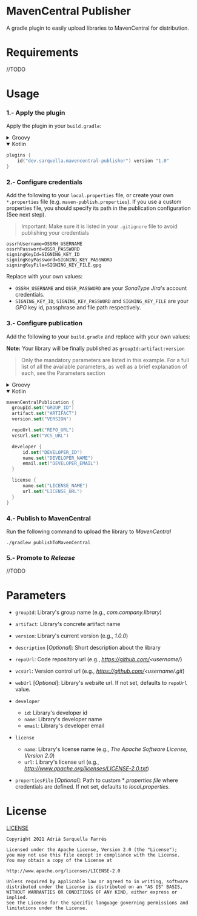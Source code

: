 # MavenCentral Publisher

A gradle plugin to easily upload libraries to MavenCentral for distribution.

# Requirements

//TODO

# Usage

### 1.- Apply the plugin

Apply the plugin in your `build.gradle`:

<details>
  <summary>Groovy</summary>
  
``` groovy
plugins {
	id 'dev.sarquella.mavencentral-publisher' version '1.0'
}
```
  
</details>
<details open>
  <summary>Kotlin</summary>
  
``` kotlin
plugins {
	id("dev.sarquella.mavencentral-publisher") version "1.0"
}
```
  
</details>

### 2.- Configure credentials

Add the following to your `local.properties` file, or create your own `*.properties` file (e.g. `maven-publish.properties`). If you use a custom properties file, you should specify its path in the publication configuration (See next step).

> Important: Make sure it is listed in your `.gitignore` file to avoid publishing your credentials

```
ossrhUsername=OSSRH_USERNAME
ossrhPassword=OSSR_PASSWORD
signingKeyId=SIGNING_KEY_ID
signingKeyPassword=SIGNING_KEY_PASSWORD
signingKeyFile=SIGNING_KEY_FILE.gpg
```
Replace with your own values:
* `OSSRH_USERNAME` and `OSSR_PASSWORD` are your *SonaType Jira*'s account credentials.
* `SIGNING_KEY_ID`, `SIGNING_KEY_PASSWORD` and `SIGNING_KEY_FILE` are your *GPG* key id, passphrase and file path respectively.

### 3.- Configure publication
Add the following to your `build.gradle` and replace with your own values:

**Note:** Your library will be finally published as `groupId:artifact:version`

> Only the mandatory parameters are listed in this example. For a full list of all the available parameters, as well as a brief explanation of each, see the Parameters section

<details>
  <summary>Groovy</summary>
  
  ``` groovy
mavenCentralPublication {
	groupId = 'GROUP_ID'
	artifact = 'ARTIFACT'
	version = 'VERSION'

	repoUrl = 'REPO_URL'
	vcsUrl = 'VCS_URL'

	developer {
		id = 'DEVELOPER_ID'
		name = 'DEVELOPER_NAME'
		email = 'DEVELOPER_EMAIL'
	}

	license {
		name = 'LICENSE_NAME'
		url = 'LICENSE_URL'
	}
}
  ```
  
</details>

<details open>
  <summary>Kotlin</summary>
  
  ``` kotlin
mavenCentralPublication {
	groupId.set("GROUP_ID")
	artifact.set("ARTIFACT")
	version.set("VERSION")

	repoUrl.set("REPO_URL")
	vcsUrl.set("VCS_URL")

	developer {
		id.set("DEVELOPER_ID")
		name.set("DEVELOPER_NAME")
		email.set("DEVELOPER_EMAIL")
	}

	license {
		name.set("LICENSE_NAME")
		url.set("LICENSE_URL")
	}
}
  ```
  
</details>

### 4.- Publish to MavenCentral
Run the following command to upload the library to *MavenCentral*

```
./gradlew publishToMavenCentral
```

### 5.- Promote to *Release*
//TODO

# Parameters

* `groupId`: Library's group name (e.g., *com.company.library*)

* `artifact`: Library's concrete artifact name

* `version`: Library's current version (e.g., *1.0.0*) 

* `description` [*Optional*]: Short description about the library 

* `repoUrl`: Code repository url (e.g., *https://github.com/<username/<repository>*)

* `vcsUrl`: Version control url (e.g., *https://github.com/<username/<repository>.git*)

* `webUrl` [*Optional*]: Library's website url. If not set, defaults to `repoUrl` value.

* `developer`
	* `id`: Library's developer id
	* `name`: Library's developer name
	* `email`: Library's developer email

* `license`
	* `name`: Library's license name (e.g., *The Apache Software License, Version 2.0*) 
	* `url`: Library's license url (e.g., *http://www.apache.org/licenses/LICENSE-2.0.txt*)

* `propertiesFile` [*Optional*]: Path to custom **.properties file* where credentials are defined. If not set, defaults to *local.properties*.

# License
[LICENSE](https://github.com/Sarquella/MavenCentral-Publisher/blob/readme/LICENSE)

```
Copyright 2021 Adrià Sarquella Farrés

Licensed under the Apache License, Version 2.0 (the "License");
you may not use this file except in compliance with the License.
You may obtain a copy of the License at

http://www.apache.org/licenses/LICENSE-2.0

Unless required by applicable law or agreed to in writing, software
distributed under the License is distributed on an "AS IS" BASIS,
WITHOUT WARRANTIES OR CONDITIONS OF ANY KIND, either express or implied.
See the License for the specific language governing permissions and
limitations under the License.
   ```


  
